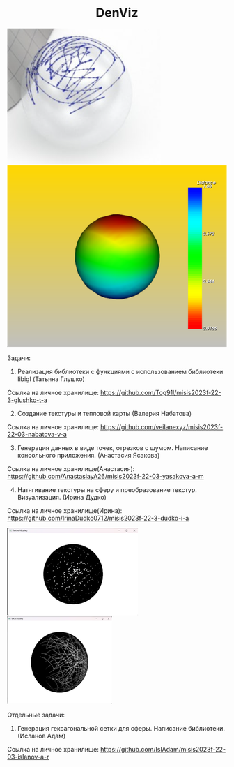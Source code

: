 <h1 align="center">DenViz</a></h1>

![Изначальная картинка](https://github.com/veilanexyz/pictures/blob/main/denviz.png)
![Тепловая карта пример](https://github.com/veilanexyz/pictures/blob/main/teplo.png)


Задачи:

1. Реализация библиотеки с функциями с использованием библиотеки libigl (Татьяна Глушко)

Ссылка на личное хранилище: https://github.com/Tog91l/misis2023f-22-3-glushko-t-a

2. Создание текстуры и тепловой карты (Валерия Набатова)

Ссылка на личное хранилище: https://github.com/veilanexyz/misis2023f-22-03-nabatova-v-a

3. Генерация данных в виде точек, отрезков c шумом. Написание консольного приложения. (Анастасия Ясакова)

Ссылка на личное хранилище(Анастасия): https://github.com/AnastasiayA26/misis2023f-22-03-yasakova-a-m

4. Натягивание текстуры на сферу и преобразование текстур. Визуализация. (Ирина Дудко)

Ссылка на личное хранилище(Ирина): https://github.com/IrinaDudko0712/misis2023f-22-3-dudko-i-a

<img src="https://github.com/veilanexyz/pictures/blob/main/sphere.jpg" width="300" height="200">
<img src="https://github.com/veilanexyz/pictures/blob/main/sphere1.jpg" width="240" height="200">

Отдельные задачи:
1. Генерация гексагональной сетки для сферы. Написание библиотеки.(Исланов Адам)

Ссылка на личное хранилище: https://github.com/IslAdam/misis2023f-22-03-islanov-a-r
